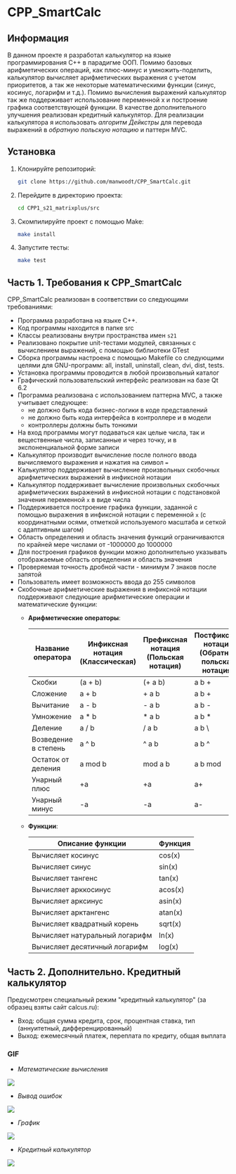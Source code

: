 # CPP_SmartCalc

## Информация

В данном проекте я разработал калькулятор на языке программирования С++ в парадигме ООП. Помимо базовых арифметических операций, как плюс-минус и умножить-поделить, калькулятор вычисляет арифметических выражения с учетом приоритетов, а так же некоторые математическими функции (синус, косинус, логарифм и т.д.). Помимо вычисления выражений калькулятор так же поддерживает использование переменной x и построение графика соответствующей функции. В качестве дополнительного улучшения реализован кредитный калькулятор.
Для реализации калькулятора я использовать *алгоритм Дейкстры* для перевода выражений в *обратную польскую нотацию* и паттерн MVC.

## Установка
1. Клонируйте репозиторий:

    ```bash
    git clone https://github.com/manwoodt/CPP_SmartCalc.git
    ```

2. Перейдите в директорию проекта: 
    ```bash
    cd CPP1_s21_matrixplus/src
    ```

3. Скомпилируйте проект с помощью Make:
    ```bash
    make install
    ```
4. Запустите тесты:
    ```bash
    make test
    ```

## Часть 1. Требования к CPP_SmartCalc

CPP_SmartCalc реализован в соответствии со следующими требованиями:
- Программа разработана на языке C++.
- Код программы находится в папке src
- Классы реализованы внутри пространства имен `s21`
- Реализовано покрытие unit-тестами модулей, связанных с вычислением выражений, c помощью библиотеки GTest
- Сборка программы настроена с помощью Makefile со следующими целями для GNU-программ: all, install, uninstall, clean, dvi, dist, tests.
- Установка программы проводится в любой произвольный каталог
- Графический пользовательский интерфейс реализован на базе Qt 6.2
- Программа реализована с использованием паттерна MVC, а также учитывает следующее:
    - не должно быть кода бизнес-логики в коде представлений
    - не должно быть кода интерфейса в контроллере и в модели
    - контроллеры должны быть тонкими
- На вход программы могут подаваться как целые числа, так и вещественные числа, записанные и через точку, и в экспоненциальной форме записи
- Калькулятор производит вычисление после полного ввода вычисляемого выражения и нажатия на символ `=`
- Калькулятор поддерживает вычисление произвольных скобочных арифметических выражений в инфиксной нотации
- Калькулятор поддерживает вычисление произвольных скобочных арифметических выражений в инфиксной нотации с подстановкой значения переменной `x` в виде числа
- Поддерживается построение графика функции, заданной с помощью выражения в инфиксной нотации с переменной `x`  (с координатными осями, отметкой используемого масштаба и сеткой с адаптивным шагом)
- Область определения и область значения функций ограничиваются по крайней мере числами от -1000000 до 1000000
- Для построения графиков функции можно дополнительно указывать отображаемые область определения и область значения
- Проверяемая точность дробной части - минимум 7 знаков после запятой
- Пользователь имеет возможность ввода до 255 символов
- Скобочные арифметические выражения в инфиксной нотации поддерживают следующие арифметические операции и математические функции:
    - **Арифметические операторы**:

        | Название оператора | Инфиксная нотация <br /> (Классическая) | Префиксная нотация <br /> (Польская нотация) |  Постфиксная нотация <br /> (Обратная польская нотация) |
        | ------ | ------ | ------ | ------ |
        | Скобки | (a + b) | (+ a b) | a b + |
        | Сложение | a + b | + a b | a b + |
        | Вычитание | a - b | - a b | a b - |
        | Умножение | a * b | * a b | a b * |
        | Деление | a / b | / a b | a b \ |
        | Возведение в степень | a ^ b | ^ a b | a b ^ |
        | Остаток от деления | a mod b | mod a b | a b mod |
        | Унарный плюс | +a | +a | a+ |
        | Унарный минус | -a | -a | a- |

    - **Функции**:
  
        | Описание функции | Функция |   
        | ---------------- | ------- |  
        | Вычисляет косинус | cos(x) |   
        | Вычисляет синус | sin(x) |  
        | Вычисляет тангенс | tan(x) |  
        | Вычисляет арккосинус | acos(x) | 
        | Вычисляет арксинус | asin(x) | 
        | Вычисляет арктангенс | atan(x) |
        | Вычисляет квадратный корень | sqrt(x) |
        | Вычисляет натуральный логарифм | ln(x) | 
        | Вычисляет десятичный логарифм | log(x) |

## Часть 2. Дополнительно. Кредитный калькулятор

Предусмотрен специальный режим "кредитный калькулятор" (за образец взяты сайт calcus.ru):
 - Вход: общая сумма кредита, срок, процентная ставка, тип (аннуитетный, дифференцированный)
 - Выход: ежемесячный платеж, переплата по кредиту, общая выплата


### GIF

- *Математические вычисления*

![](src/res/calc.gif)

- *Вывод ошибок*

![](src/res/errors.gif)

- *График*

![](src/res/plot.gif)

- *Кредитный калькулятор*

![](src/res/credit.gif)

